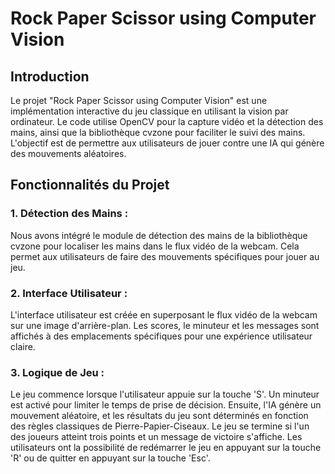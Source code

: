 # Rock Paper Scissor using Computer Vision

## Introduction
Le projet "Rock Paper Scissor using Computer Vision" est une implémentation interactive du jeu classique en utilisant la vision par ordinateur. Le code utilise OpenCV pour la capture vidéo et la détection des mains, ainsi que la bibliothèque cvzone pour faciliter le suivi des mains. L'objectif est de permettre aux utilisateurs de jouer contre une IA qui génère des mouvements aléatoires.

## Fonctionnalités du Projet

### 1. Détection des Mains :
Nous avons intégré le module de détection des mains de la bibliothèque cvzone pour localiser les mains dans le flux vidéo de la webcam. Cela permet aux utilisateurs de faire des mouvements spécifiques pour jouer au jeu.

### 2. Interface Utilisateur :
L'interface utilisateur est créée en superposant le flux vidéo de la webcam sur une image d'arrière-plan. Les scores, le minuteur et les messages sont affichés à des emplacements spécifiques pour une expérience utilisateur claire.

### 3. Logique de Jeu :
Le jeu commence lorsque l'utilisateur appuie sur la touche 'S'. Un minuteur est activé pour limiter le temps de prise de décision. Ensuite, l'IA génère un mouvement aléatoire, et les résultats du jeu sont déterminés en fonction des règles classiques de Pierre-Papier-Ciseaux. Le jeu se termine si l'un des joueurs atteint trois points et un message de victoire s'affiche. Les utilisateurs ont la possibilité de redémarrer le jeu en appuyant sur la touche 'R' ou de quitter en appuyant sur la touche 'Esc'.
